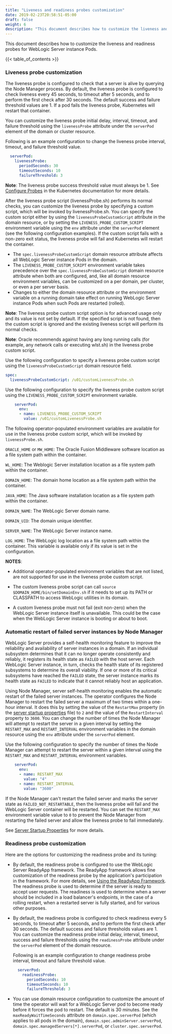 ```yaml
---
title: "Liveness and readiness probes customization"
date: 2019-02-23T20:58:51-05:00
draft: false
weight: 6
description: "This document describes how to customize the liveness and readiness probes for WebLogic Server instance Pods."
---
```


This document describes how to customize the liveness and readiness probes for WebLogic Server instance Pods.

{{< table_of_contents >}}

### Liveness probe customization

The liveness probe is configured to check that a server is alive by querying the Node Manager process.  By default, the liveness probe is configured to check liveness every 45 seconds, to timeout after 5 seconds, and to perform the first check after 30 seconds.  The default success and failure threshold values are 1.  If a pod fails the liveness probe, Kubernetes will restart that container.

You can customize the liveness probe initial delay, interval, timeout, and failure threshold using the `livenessProbe` attribute under the `serverPod` element of the domain or cluster resource.

Following is an example configuration to change the liveness probe interval, timeout, and failure threshold value.
```yaml
  serverPod:
    livenessProbe:
      periodSeconds: 30
      timeoutSeconds: 10
      failureThreshold: 3
```

**Note**: The liveness probe success threshold value must always be 1. See [Configure Probes](https://kubernetes.io/docs/tasks/configure-pod-container/configure-liveness-readiness-startup-probes/#configure-probes) in the Kubernetes documentation for more details.

After the liveness probe script (livenessProbe.sh) performs its normal checks, you can customize the liveness probe by specifying a custom script, which will be invoked by livenessProbe.sh. You can specify the custom script either by using the `livenessProbeCustomScript` attribute in the domain resource, or by setting the `LIVENESS_PROBE_CUSTOM_SCRIPT` environment variable using the `env` attribute under the `serverPod` element (see the following configuration examples). If the custom script fails with a non-zero exit status, the liveness probe will fail and Kubernetes will restart the container.


* The `spec.livenessProbeCustomScript` domain resource attribute affects all WebLogic Server instance Pods in the domain.
* The `LIVENESS_PROBE_CUSTOM_SCRIPT` environment variable takes precedence over the `spec.livenessProbeCustomScript` domain resource attribute when both are configured, and, like all domain resource environment variables, can be customized on a per domain, per cluster, or even a per server basis.
* Changes to either the domain resource attribute or the environment variable on a running domain take effect on running WebLogic Server instance Pods when such Pods are restarted (rolled).

**Note**: The liveness probe custom script option is for advanced usage only and its value is not set by default. If the specified script is not found, then the custom script is ignored and the existing liveness script will perform its normal checks.

**Note**: Oracle recommends against having any long running calls (for example, any network calls or executing wlst.sh) in the liveness probe custom script.

Use the following configuration to specify a liveness probe custom script using the `livenessProbeCustomScript` domain resource field.
```yaml
spec:
  livenessProbeCustomScript: /u01/customLivenessProbe.sh
```

Use the following configuration to specify the liveness probe custom script using the `LIVENESS_PROBE_CUSTOM_SCRIPT` environment variable.
```yaml
    serverPod:
      env:
      - name: LIVENESS_PROBE_CUSTOM_SCRIPT
        value: /u01/customLivenessProbe.sh
```

The following operator-populated environment variables are available for use in the liveness probe custom script, which will be invoked by `livenessProbe.sh`.

`ORACLE_HOME` or `MW_HOME`: The Oracle Fusion Middleware software location as a file system path within the container.

`WL_HOME`: The Weblogic Server installation location as a file system path within the container.

`DOMAIN_HOME`: The domain home location as a file system path within the container.

`JAVA_HOME`: The Java software installation location as a file system path within the container.

`DOMAIN_NAME`: The WebLogic Server domain name.

`DOMAIN_UID`: The domain unique identifier.

`SERVER_NAME`: The WebLogic Server instance name.

`LOG_HOME`: The WebLogic log location as a file system path within the container. This variable is available only if its value is set in the configuration.

**NOTES**:

* Additional operator-populated environment variables that are not listed, are not supported for use in the liveness probe custom script.

* The custom liveness probe script can call `source $DOMAIN_HOME/bin/setDomainEnv.sh` if it needs to set up its PATH or CLASSPATH to access WebLogic utilities in its domain.

* A custom liveness probe must not fail (exit non-zero) when the WebLogic Server instance itself is unavailable. This could be the case when the WebLogic Server instance is booting or about to boot.

### Automatic restart of failed server instances by Node Manager

WebLogic Server provides a self-health monitoring feature to improve the reliability and availability of server instances in a domain. If an individual subsystem determines that it can no longer operate consistently and reliably, it registers its health state as `FAILED` with the host server.  Each WebLogic Server instance, in turn, checks the health state of its registered subsystems to determine its overall viability. If one or more of its critical subsystems have reached the `FAILED` state, the server instance marks its health state as `FAILED` to indicate that it cannot reliably host an application.  

Using Node Manager, server self-health monitoring enables the automatic restart of the failed server instances. The operator configures the Node Manager to restart the failed server a maximum of two times within a one-hour interval. It does this by setting the value of the `RestartMax` property (in the [server startup properties](https://docs.oracle.com/en/middleware/fusion-middleware/weblogic-server/12.2.1.4/nodem/java_nodemgr.html#GUID-26475256-2830-434B-B31F-A2D06F48B244) file) to `2` and the value of the `RestartInterval` property to `3600`. You can change the number of times the Node Manager will attempt to restart the server in a given interval by setting the `RESTART_MAX` and `RESTART_INTERVAL` environment variables in the domain resource using the `env` attribute under the `serverPod` element. 

Use the following configuration to specify the number of times the Node Manager can attempt to restart the server within a given interval using the `RESTART_MAX` and `RESTART_INTERVAL` environment variables.
```yaml
    serverPod:
      env:
      - name: RESTART_MAX
        value: "4"
      - name: RESTART_INTERVAL
        value: "3600"
```

If the Node Manager can't restart the failed server and marks the server state as `FAILED_NOT_RESTARTABLE`, then the liveness probe will fail and the WebLogic Server container will be restarted. You can set the `RESTART_MAX` environment variable value to `0` to prevent the Node Manager from restarting the failed server and allow the liveness probe to fail immediately.

See [Server Startup Properties](https://docs.oracle.com/en/middleware/fusion-middleware/weblogic-server/12.2.1.4/nodem/java_nodemgr.html#GUID-26475256-2830-434B-B31F-A2D06F48B244) for more details.

### Readiness probe customization

Here are the options for customizing the readiness probe and its tuning:

- By default, the readiness probe is configured to use the WebLogic Server ReadyApp framework. The ReadyApp framework allows fine customization of the readiness probe by the application's participation in the framework. For more details, see [Using the ReadyApp Framework](https://docs.oracle.com/en/middleware/fusion-middleware/weblogic-server/12.2.1.4/depgd/managing.html#GUID-C98443B1-D368-4CA4-A7A4-97B86FFD3C28). The readiness probe is used to determine if the server is ready to accept user requests. The readiness is used to determine when a server should be included in a load balancer's endpoints, in the case of a rolling restart, when a restarted server is fully started, and for various other purposes.

- By default, the readiness probe is configured to check readiness every 5 seconds, to timeout after 5 seconds, and to perform the first check after 30 seconds. The default success and failure thresholds values are 1. You can customize the readiness probe initial delay, interval, timeout, success and failure thresholds using the `readinessProbe` attribute under the `serverPod` element of the domain resource.

  Following is an example configuration to change readiness probe interval, timeout and failure threshold value.
  ```yaml
    serverPod:
      readinessProbe:
        periodSeconds: 10
        timeoutSeconds: 10
        failureThreshold: 3
  ```

- You can use domain resource configuration to customize
  the amount of time the operator will wait for a WebLogic Server pod to become ready
  before it forces the pod to restart. The default is 30 minutes.
  See the `maxReadyWaitTimeSeconds` attribute on `domain.spec.serverPod`
  (which applies to all pods in the domain),
  `domain.spec.adminServer.serverPod`,
  `domain.spec.managedServers[*].serverPod`,
  or `cluster.spec.serverPod`.
